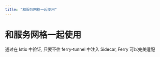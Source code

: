 ```yaml
---
title: "和服务网格一起使用"
---
```


# 和服务网格一起使用

通过在 Istio 中验证, 只要不往 ferry-tunnel 中注入 Sidecar, Ferry 可以完美适配
